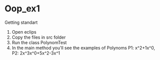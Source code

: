 # Oop_ex1
Getting standart
1. Open eclips
2. Copy the files in src folder
3. Run the class PolynomTest
4. In the main method you'll see the examples of Polynoms P1: x^2+1x^0, P2: 2x^3x^0+5x^2-3x^1
